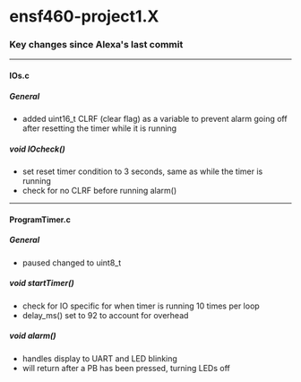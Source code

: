 # ensf460-project1.X

### Key changes since Alexa's last commit
---
#### IOs.c
##### General
- added uint16_t CLRF (clear flag) as a variable to prevent alarm going off after resetting the timer while it is running
##### void IOcheck()
- set reset timer condition to 3 seconds, same as while the timer is running
- check for no CLRF before running alarm()
---
#### ProgramTimer.c
##### General
- paused changed to uint8_t
##### void startTimer()
- check for IO specific for when timer is running 10 times per loop
- delay_ms() set to 92 to account for overhead
##### void alarm()
- handles display to UART and LED blinking
- will return after a PB has been pressed, turning LEDs off

